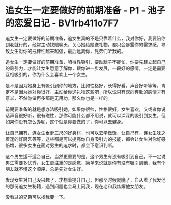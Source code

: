 # 追女生一定要做好的前期准备 - P1 - 池子的恋爱日记 - BV1rb411o7F7

追女生一定要做好的前期准备，追女生真的不是只靠着什么，我对你好，我要陪你到老就行的，经常主动找她聊天，关心她给她送礼物，都只会暴露你的需求感，导致女生对你的戒律性越来越强，最后远离你，兄弟们听我的。

追女生一定要做好的前期准备，咱得靠吸引，要动脑子不能忙，你要先建立起自己的吸引力，才能让女生愿意了解你，跟你进一步发展，一段好的感情，一定是需要互相吸引的，你为什么会喜欢上一个女生。

是不是因为她身上有吸引到你的地方，比如性格好，长得好看，声音好听等等，肯定不是因为她对你很好，主动给你送礼物这些吧，所以说只有双向奔赴的感情才有意义，不然你做再多都是无用功，那么你也是一样的。

前期要准备的就是想办法吸引她，如果你很帅，性格很好，女生喜欢，又或者你说话声音很好听，很有磁性，那你可能什么都不用说，就可以深深的吸引到女生，但如果你没有怎么办呢，这个就是你要做的了，你可以去健身。

让自己拥有，连女生垂涎三尺的好身材，也可以去学做饭，让自己有，连女生味之着迷的好厨艺等等，这些都是可以提高你自身吸引力的技能，都会让女生对你好感倍增，很多女生在面对男生的追求时，都会下意识判断。

这个男生适不适合自己，当然更重要的是，这个男生有没有吸引到自己，不一定说男生需要多优秀，女生更注重的是感觉，简单来说就是你有没有吸引到他，我有个朋友就不懂这个顺序，总是先对女生好。

发现女生对自己没兴趣了，才想着提升自己，但那个时候就晚了，自从看了我发他的那份追女生秘籍，遇到问题也会马上问我，现在老和我炫耀他女朋友。

没看过的兄弟可以找我要一下。